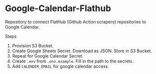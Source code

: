# Google-Calendar-Flathub

Repository to connect FlatHub (Github Action scrapers) repositories to Google Calendar.

Steps

1. Provision S3 Bucket.
2. Create Google Sheets Secret. Download as JSON. Store in S3 Bucket.
3. Repeat for Google Calendar Secret.
4. Create `.env` from `.env.example`. Fill in the path to the secrets.
5. Add `CALENDER_EMAIL` for google calendar access.

